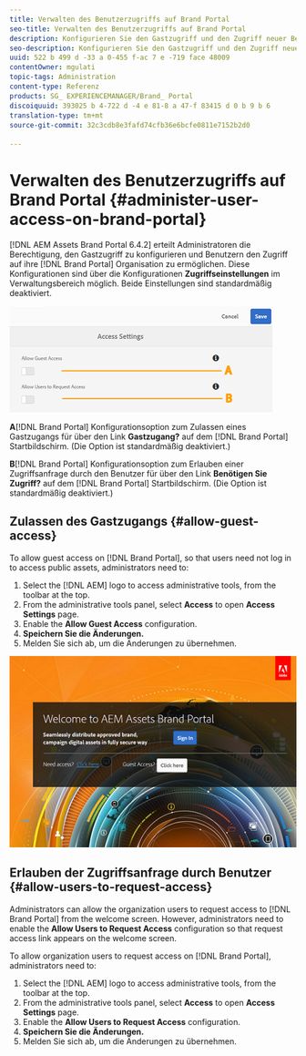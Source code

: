 ```yaml
---
title: Verwalten des Benutzerzugriffs auf Brand Portal
seo-title: Verwalten des Benutzerzugriffs auf Brand Portal
description: Konfigurieren Sie den Gastzugriff und den Zugriff neuer Benutzer auf Brand Portal.
seo-description: Konfigurieren Sie den Gastzugriff und den Zugriff neuer Benutzer auf Brand Portal.
uuid: 522 b 499 d -33 a 0-455 f-ac 7 e -719 face 48009
contentOwner: mgulati
topic-tags: Administration
content-type: Referenz
products: SG_ EXPERIENCEMANAGER/Brand_ Portal
discoiquuid: 393025 b 4-722 d -4 e 81-8 a 47-f 83415 d 0 b 9 b 6
translation-type: tm+mt
source-git-commit: 32c3cdb8e3fafd74cfb36e6bcfe0811e7152b2d0

---
```



# Verwalten des Benutzerzugriffs auf Brand Portal {#administer-user-access-on-brand-portal}

[!DNL AEM Assets Brand Portal 6.4.2] erteilt Administratoren die Berechtigung, den Gastzugriff zu konfigurieren und Benutzern den Zugriff auf ihre [!DNL Brand Portal] Organisation zu ermöglichen. Diese Konfigurationen sind über die Konfigurationen **Zugriffseinstellungen** im Verwaltungsbereich möglich. Beide Einstellungen sind standardmäßig deaktiviert.

![](assets/access-configs.png)

**A**[!DNL Brand Portal] Konfigurationsoption zum Zulassen eines Gastzugangs für über den Link **Gastzugang?** auf dem [!DNL Brand Portal] Startbildschirm. (Die Option ist standardmäßig deaktiviert.)

**B**[!DNL Brand Portal] Konfigurationsoption zum Erlauben einer Zugriffsanfrage durch den Benutzer für über den Link **Benötigen Sie Zugriff?** auf dem [!DNL Brand Portal] Startbildschirm. (Die Option ist standardmäßig deaktiviert.)

## Zulassen des Gastzugangs {#allow-guest-access}

To allow guest access on [!DNL Brand Portal], so that users need not log in to access public assets, administrators need to:

1. Select the [!DNL AEM] logo to access administrative tools, from the toolbar at the top.
2. From the administrative tools panel, select **Access** to open **Access Settings** page.
3. Enable the **Allow Guest Access** configuration.
4. **Speichern Sie die Änderungen.**
5. Melden Sie sich ab, um die Änderungen zu übernehmen.

![](assets/bp-welcome-screen.png)

## Erlauben der Zugriffsanfrage durch Benutzer {#allow-users-to-request-access}

Administrators can allow the organization users to request access to [!DNL Brand Portal] from the welcome screen. However, administrators need to enable the **Allow Users to Request Access** configuration so that request access link appears on the welcome screen.

To allow organization users to request access on [!DNL Brand Portal], administrators need to:

1. Select the [!DNL AEM] logo to access administrative tools, from the toolbar at the top.
2. From the administrative tools panel, select **Access** to open **Access Settings** page.
3. Enable the **Allow Users to Request Access** configuration.
4. **Speichern Sie die Änderungen.**
5. Melden Sie sich ab, um die Änderungen zu übernehmen.

